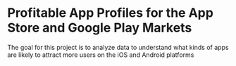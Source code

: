 # Profitable App Profiles for the App Store and Google Play Markets

The goal for this project is to analyze data to understand what kinds of apps are likely to attract more users on the iOS and Android platforms
